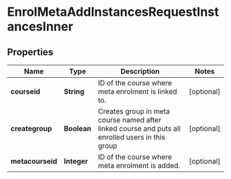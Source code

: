 

# EnrolMetaAddInstancesRequestInstancesInner


## Properties

| Name | Type | Description | Notes |
|------------ | ------------- | ------------- | -------------|
|**courseid** | **String** | ID of the course where meta enrolment is linked to. |  [optional] |
|**creategroup** | **Boolean** | Creates group in meta course named after linked course and puts all enrolled users in this group |  [optional] |
|**metacourseid** | **Integer** | ID of the course where meta enrolment is added. |  [optional] |



